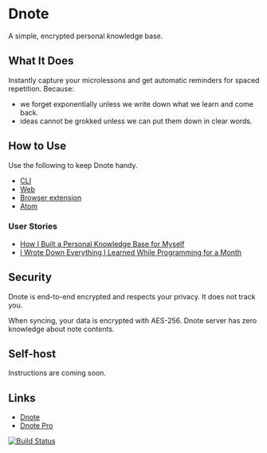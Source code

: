 # Dnote

A simple, encrypted personal knowledge base.

## What It Does

Instantly capture your microlessons and get automatic reminders for spaced repetition. Because:

* we forget exponentially unless we write down what we learn and come back.
* ideas cannot be grokked unless we can put them down in clear words.

## How to Use

Use the following to keep Dnote handy.

- [CLI](https://github.com/dnote/dnote/tree/master/cli)
- [Web](https://dnote.io)
- [Browser extension](https://github.com/dnote/browser-extension)
- [Atom](https://github.com/dnote/dnote-atom)


### User Stories

- [How I Built a Personal Knowledge Base for Myself](https://dnote.io/blog/how-i-built-personal-knowledge-base-for-myself/)
- [I Wrote Down Everything I Learned While Programming for a Month](https://dnote.io/blog/writing-everything-i-learn-coding-for-a-month/)

## Security

Dnote is end-to-end encrypted and respects your privacy. It does not track you.

When syncing, your data is encrypted with AES-256. Dnote server has zero knowledge about note contents.

## Self-host

Instructions are coming soon.

## Links

- [Dnote](https://dnote.io)
- [Dnote Pro](https://dnote.io/pricing)

[![Build Status](https://semaphoreci.com/api/v1/dnote/dnote-2/branches/master/badge.svg)](https://semaphoreci.com/dnote/dnote-2)
